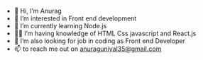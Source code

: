 - 👋 Hi, I’m Anurag
- 👀 I’m interested in Front end development 
- 🌱 I’m currently learning Node.js
- 🧑‍💻 I’m having knowledge of HTML Css javascript and React.js
- 💞️ I’m also looking for job in coding as Front end Developer
- 📫 to reach me out on anuraguniyal35@gmail.com

